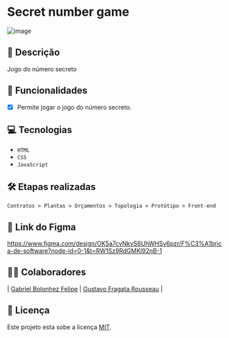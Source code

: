 # Secret number game
![image](https://github.com/user-attachments/assets/4079402a-8f7f-48a4-9ca9-b8eefda0acfa)

## 📑 Descrição

Jogo do número secreto

## 🎯 Funcionalidades

- [x] Permite jogar o jogo do número secreto.

## 💻 Tecnologias 

- `HTML`
- `CSS`
- `JavaScript`

## 🛠️ Etapas realizadas

```
Contratos > Plantas > Orçamentos > Topologia > Protótipo > Front-end 

```

## 🎨 Link do Figma

https://www.figma.com/design/OK5a7cvNkvS6UhWHSy6pzr/F%C3%A1brica-de-software?node-id=0-1&t=RW1Sz9RdGMKl92nB-1

## 👨‍💻 Colaboradores

| [Gabriel Bolonhez Felipe](https://github.com/Gabolonhez) | [Gustavo Fragata Rousseau](https://github.com/fr4agata) | 


## 🚧 Licença

Este projeto esta sobe a licença [MIT](./LICENSE).

